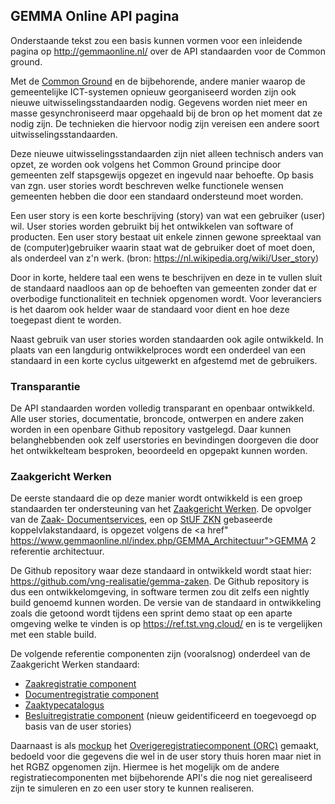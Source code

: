 ## GEMMA Online API pagina
Onderstaande tekst zou een basis kunnen vormen voor een inleidende pagina op http://gemmaonline.nl/ over de API standaarden voor de Common ground.


Met de <a href="https://vng.nl/samen-organiseren/common-ground">Common Ground</a> en de bijbehorende, andere manier waarop de gemeentelijke ICT-systemen opnieuw georganiseerd worden zijn ook nieuwe uitwisselingsstandaarden nodig. Gegevens worden niet meer en masse gesynchroniseerd maar opgehaald bij de bron op het moment dat ze nodig zijn. De technieken die hiervoor nodig zijn vereisen een andere soort uitwisselingsstandaarden.

Deze nieuwe uitwisselingsstandaarden zijn niet alleen technisch anders van opzet, ze worden ook volgens het Common Ground principe door gemeenten zelf stapsgewijs opgezet en ingevuld naar behoefte. Op basis van zgn. user stories wordt beschreven welke functionele wensen gemeenten hebben die door een standaard ondersteund moet worden.

Een user story is een korte beschrijving (story) van wat een gebruiker (user) wil. User stories worden gebruikt bij het ontwikkelen van software of producten. Een user story bestaat uit enkele zinnen gewone spreektaal van de (computer)gebruiker waarin staat wat de gebruiker doet of moet doen, als onderdeel van z'n werk. (bron: https://nl.wikipedia.org/wiki/User_story) 

Door in korte, heldere taal een wens te beschrijven en deze in te vullen sluit de standaard naadloos aan op de behoeften van gemeenten zonder dat er overbodige functionaliteit en techniek opgenomen wordt. Voor leveranciers is het daarom ook helder waar de standaard voor dient en hoe deze toegepast dient te worden.

Naast gebruik van user stories worden standaarden ook agile ontwikkeld. In plaats van een langdurig ontwikkelproces wordt een onderdeel van een standaard in een korte cyclus uitgewerkt en afgestemd met de gebruikers. 

### Transparantie
De API standaarden worden volledig transparant en openbaar ontwikkeld. Alle user stories, documentatie, broncode, ontwerpen en andere zaken worden in een openbare Github repository vastgelegd. Daar kunnen belanghebbenden ook zelf userstories en bevindingen doorgeven die door het ontwikkelteam besproken, beoordeeld en opgepakt kunnen worden. 


### Zaakgericht Werken
De eerste standaard die op deze manier wordt ontwikkeld is een groep standaarden ter ondersteuning van het <a href="https://www.gemmaonline.nl/index.php/Thema_Zaakgericht_werken">Zaakgericht Werken</a>. De opvolger van de <a href="https://www.gemmaonline.nl/index.php/Zaak-_en_Documentservices">Zaak- Documentservices</a>, een op <a href="https://www.gemmaonline.nl/index.php/Sectormodel_Zaken:_StUF-ZKN">StUF ZKN</a> gebaseerde koppelvlakstandaard, is opgezet volgens de <a href" https://www.gemmaonline.nl/index.php/GEMMA_Architectuur">GEMMA 2</a> referentie architectuur. 

De Github repository waar deze standaard in ontwikkeld wordt staat hier: <a href="https://github.com/vng-realisatie/gemma-zaken">https://github.com/vng-realisatie/gemma-zaken</a>. De Github repository is dus een ontwikkelomgeving, in software termen zou dit zelfs een nightly build genoemd kunnen worden. De versie van de standaard in ontwikkeling zoals die getoond wordt tijdens een sprint demo staat op een aparte omgeving welke te vinden is op <a href="https://ref.tst.vng.cloud/">https://ref.tst.vng.cloud/</a> en is te vergelijken met een stable build.

De volgende referentie componenten zijn (vooralsnog) onderdeel van de Zaakgericht Werken standaard:
<ul>
<li><a href="https://ref.tst.vng.cloud/standaard/apis/zrc">Zaakregistratie component</a></li>
<li><a href="https://ref.tst.vng.cloud/standaard/apis/drc">Documentregistratie component</a></li>
<li><a href="https://ref.tst.vng.cloud/standaard/apis/ztc">Zaaktypecatalogus</a></li>
<li><a href="https://ref.tst.vng.cloud/standaard/apis/brc">Besluitregistratie component</a> (nieuw geidentificeerd en toegevoegd op basis van de user stories)</li>
</ul>

Daarnaast is als <a href="https://nl.wikipedia.org/wiki/Mock-up">mockup</a> het <a href="https://ref.tst.vng.cloud/standaard/apis/overige">Overigeregistratiecomponent (ORC)</a> gemaakt, bedoeld voor die gegevens die wel in de user story thuis horen maar niet in het RGBZ opgenomen zijn. Hiermee is het mogelijk om de andere registratiecomponenten met bijbehorende API's die nog niet gerealiseerd zijn te simuleren en zo een user story te kunnen realiseren.


